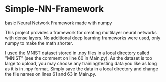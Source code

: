# Simple-NN-Framework
basic Neural Network Framework made with numpy

This project provides a framework for creating multilayer neural networks with dense layers. No additional deep learning frameworks were used, only numpy to make the math shorter.

I used the MNIST dataset stored in .npy files in a local directory called "MNIST" (see the comment on line 60 in Main.py). As the dataset is too large to upload, you may choose any training/testing data you like as long as it is in .npy format. Simply save the data in a local directory and change the file names on lines 61 and 63 in Main.py.
